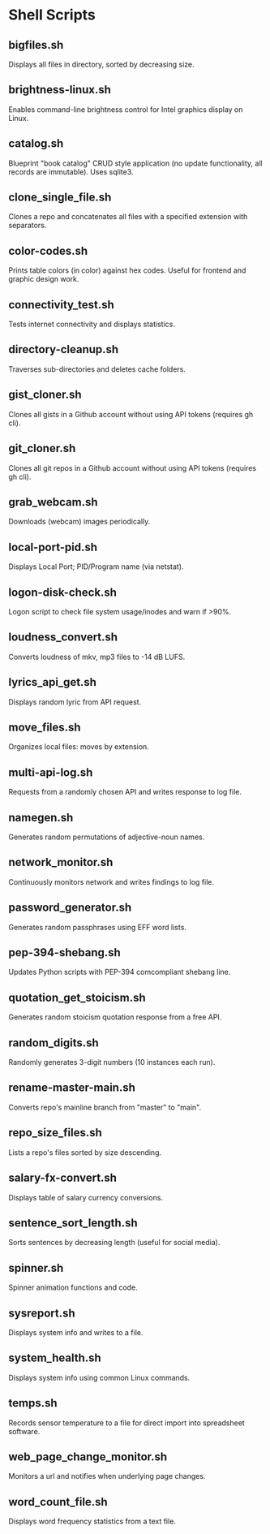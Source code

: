 # Shell Scripts

## bigfiles.sh
Displays  all files in directory, sorted by decreasing size.

## brightness-linux.sh
Enables command-line brightness control for Intel graphics display on Linux.

## catalog.sh
Blueprint "book catalog" CRUD style application (no update functionality, all records are immutable). Uses sqlite3.

## clone_single_file.sh
Clones a repo and concatenates all files with a specified extension with separators.

## color-codes.sh
Prints table colors (in color) against hex codes. Useful for frontend and graphic design work.

## connectivity_test.sh
Tests internet connectivity and displays statistics.

## directory-cleanup.sh
Traverses sub-directories and deletes cache folders.

## gist_cloner.sh
Clones all gists in a Github account without using API tokens (requires gh cli).

## git_cloner.sh
Clones all git repos in a Github account without using API tokens (requires gh cli).

## grab_webcam.sh
Downloads (webcam) images periodically.

## local-port-pid.sh
Displays Local Port; PID/Program name (via netstat).

## logon-disk-check.sh
Logon script to check file system usage/inodes and warn if >90%.

## loudness_convert.sh
Converts loudness of mkv, mp3 files to -14 dB LUFS.

## lyrics_api_get.sh
Displays random lyric from API request.

## move_files.sh
Organizes local files: moves by extension.

## multi-api-log.sh
Requests from a randomly chosen API and writes response to log file.

## namegen.sh
Generates random permutations of adjective-noun names.

## network_monitor.sh
Continuously monitors network and writes findings to log file.

## password_generator.sh
Generates random passphrases using EFF word lists.

## pep-394-shebang.sh
Updates Python scripts with PEP-394 comcompliant shebang line.

## quotation_get_stoicism.sh
Generates random stoicism quotation response from a free API.

## random_digits.sh
Randomly generates 3-digit numbers (10 instances each run).

## rename-master-main.sh
Converts repo's mainline branch from "master" to "main".

## repo_size_files.sh
Lists a repo's files sorted by size descending.

## salary-fx-convert.sh
Displays table of salary currency conversions.

## sentence_sort_length.sh
Sorts sentences by decreasing length (useful for social media).

## spinner.sh
Spinner animation functions and code.

## sysreport.sh
Displays system info and writes to a file.

## system_health.sh
Displays system info using common Linux commands.

## temps.sh
Records sensor temperature to a file for direct import into spreadsheet software.

## web_page_change_monitor.sh
Monitors a url and notifies when underlying page changes.

## word_count_file.sh
Displays word frequency statistics from a text file.

